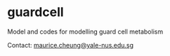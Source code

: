 # guardcell
Model and codes for modelling guard cell metabolism

Contact: maurice.cheung@yale-nus.edu.sg
